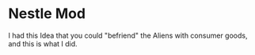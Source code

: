 # Nestle Mod
I had this Idea that you could "befriend" the Aliens with consumer goods, and this is what I did.
